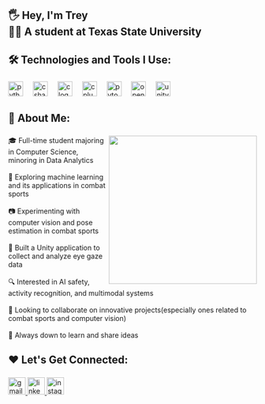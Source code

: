 <h2 align="left">🖐️ Hey, I'm Trey<br>👨‍🎓 A student at Texas State University</h2>

###

<h2 align="left">🛠 Technologies and Tools I Use:</h2>

###

<div align="left">
  <img src="https://cdn.jsdelivr.net/gh/devicons/devicon/icons/python/python-original.svg" height="30" alt="python logo"  />
  <img width="12" />
  <img src="https://cdn.jsdelivr.net/gh/devicons/devicon/icons/csharp/csharp-original.svg" height="30" alt="csharp logo"  />
  <img width="12" />
  <img src="https://cdn.jsdelivr.net/gh/devicons/devicon/icons/c/c-original.svg" height="30" alt="c logo"  />
  <img width="12" />
  <img src="https://cdn.jsdelivr.net/gh/devicons/devicon/icons/cplusplus/cplusplus-original.svg" height="30" alt="cplusplus logo"  />
  <img width="12" />
  <img src="https://cdn.jsdelivr.net/gh/devicons/devicon/icons/pytorch/pytorch-original.svg" height="30" alt="pytorch logo"  />
  <img width="12" />
  <img src="https://cdn.jsdelivr.net/gh/devicons/devicon/icons/opencv/opencv-original.svg" height="30" alt="opencv logo"  />
  <img width="12" />
  <img src="https://cdn.jsdelivr.net/gh/devicons/devicon/icons/unity/unity-original.svg" height="30" alt="unity logo"  />
</div>

###

<h2 align="left">📖 About Me:</h2>

###

<img align="right" height="300" src="https://media.tenor.com/dcfGaIZN4aIAAAAj/ghost-destiny.gif"  />

###

<p align="left">🎓 Full-time student majoring in Computer Science, minoring in Data Analytics<br><br>🤖 Exploring machine learning and its applications in combat sports<br><br>📷 Experimenting with computer vision and pose estimation in combat sports<br><br>🧠 Built a Unity application to collect and analyze eye gaze data<br><br>🔍 Interested in AI safety, activity recognition, and multimodal systems<br><br>🤝 Looking to collaborate on innovative projects(especially ones related to combat sports and computer vision)<br><br>💬 Always down to learn and share ideas</p>

###

<h2 align="left">❤️ Let's Get Connected:</h2>

###

<div align="left">
  <a href="mailto:mathew.rachall@gmail.com" target="_blank">
    <img src="https://img.shields.io/static/v1?message=Gmail&logo=gmail&label=&color=D14836&logoColor=white&labelColor=&style=for-the-badge" height="35" alt="gmail logo"  />
  </a>
  <a href="https://www.linkedin.com/in/mathew-rachall-b91aa322b/" target="_blank">
    <img src="https://img.shields.io/static/v1?message=LinkedIn&logo=linkedin&label=&color=0077B5&logoColor=white&labelColor=&style=for-the-badge" height="35" alt="linkedin logo"  />
  </a>
  <img src="https://img.shields.io/static/v1?message=Instagram&logo=instagram&label=&color=E4405F&logoColor=white&labelColor=&style=for-the-badge" height="35" alt="instagram logo"  />
</div>

###
